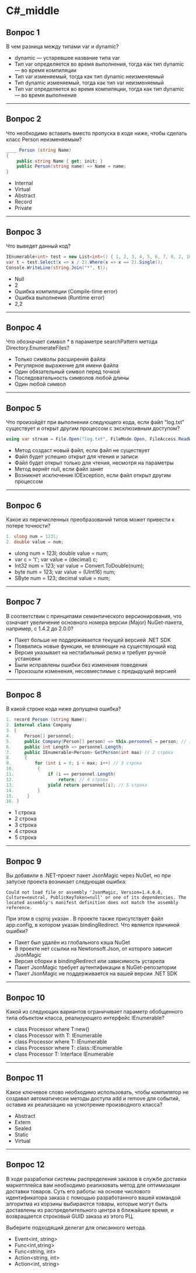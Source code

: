 # C#_middle

## Вопрос 1
В чем разница между типами var и dynamic?

- dynamic — устаревшее название типа var
- Тип var определяется во время выполнения, тогда как тип dynamic — во время компиляции
- Тип var изменяемый, тогда как тип dynamic неизменяемый
- Тип dynamic изменяемый, тогда как тип var неизменяемый
- Тип var определяется во время компиляции, тогда как тип dynamic — во время выполнения

---

## Вопрос 2
Что необходимо вставить вместо пропуска в коде ниже, чтобы сделать класс Person неизменяемым?

```csharp
____ Person (string Name)
{
    public string Name { get; init; }
    public Person(string name) => Name = name;
}
```

- Internal
- Virtual
- Abstract
- Record
- Private

---

## Вопрос 3
Что выведет данный код?

```csharp
IEnumerable<int> test = new List<int>() { 1, 2, 3, 4, 5, 6, 7, 8, 2, 10 };
var t = test.Select(x => x / 2).Where(x => x == 2).Single();
Console.WriteLine(string.Join("*", t));
```

- Null
- 2
- Ошибка компиляции (Compile-time error)
- Ошибка выполнения (Runtime error)
- 2,2

---

## Вопрос 4
Что обозначает символ * в параметре searchPattern метода Directory.EnumerateFiles?

- Только символы расширения файла
- Регулярное выражение для имени файла
- Один обязательный символ перед точкой
- Последовательность символов любой длины
- Один любой символ

---

## Вопрос 5
Что произойдёт при выполнении следующего кода, если файл "log.txt" существует и открыт другим процессом с эксклюзивным доступом?

```csharp
using var stream = File.Open("log.txt", FileMode.Open, FileAccess.ReadWrite, FileShare.None);
```

- Метод создаст новый файл, если файл не существует
- Файл будет успешно открыт для чтения и записи
- Файл будет открыт только для чтения, несмотря на параметры
- Метод вернёт null, если файл занят
- Возникнет исключение IOException, если файл открыт другим процессом

---

## Вопрос 6
Какое из перечисленных преобразований типов может привести к потере точности?

```csharp
1. ulong num = 123l;
2. double value = num;
```

- ulong num = 123l; double value = num;
- var c = 't'; var value = (decimal) c;
- Int32 num = 123; var value = Convert.ToDouble(num);
- byte num = 123; var value = (UInt16) num;
- SByte num = 123; decimal value = num;

---

## Вопрос 7
В соответствии с принципами семантического версионирования, что означает увеличение основного номера версии (Major) NuGet-пакета, например, с 1.4.2 до 2.0.0?

- Пакет больше не поддерживается текущей версией .NET SDK
- Появились новые функции, не влияющие на существующий код
- Версия указывает на нестабильный релиз и требует ручной установки
- Были исправлены ошибки без изменения поведения
- Произошли изменения, несовместимые с предыдущей версией

---

## Вопрос 8
В какой строке кода ниже допущена ошибка?

```csharp
1. record Person (string Name);
2. internal class Company
3. {
4.     Person[] personnel;
5.     public Company(Person[] person) => this.personnel = person; // 1 строка
6.     public int Length => personnel.Length;
7.     public IEnumerable<Person> GetPerson(int max) // 2 строка
8.     {
9.         for (int i = 0; i < max; i++) // 3 строка
10.         {
11.             if (i == personnel.Length)
12.                 return; // 4 строка
13.             yield return personnel[i]; // 5 строка
14.         }
15.     }
16. }
```

- 1 строка
- 2 строка
- 3 строка
- 4 строка
- 5 строка

---

## Вопрос 9
Вы добавили в .NET-проект пакет JsonMagic через NuGet, но при запуске проекта возникает следующая ошибка:

```
Could not load file or assembly 'JsonMagic, Version=1.4.0.0, Culture=neutral, PublicKeyToken=null' or one of its dependencies. The located assembly's manifest definition does not match the assembly reference.
```
При этом в csproj указан <PackageReference Include="JsonMagic" Version="1.5.0" />.
В проекте также присутствует файл app.config, в котором указан bindingRedirect.
Что является причиной ошибки?

- Пакет был удалён из глобального кэша NuGet
- В проекте нет ссылки на Newtonsoft.Json, от которого зависит JsonMagic
- Версия сборки в bindingRedirect или зависимость устарела
- Пакет JsonMagic требует аутентификации в NuGet-репозитории
- Пакет JsonMagic не поддерживается на вашей версии .NET SDK

---

## Вопрос 10
Какой из следующих вариантов ограничивает параметр обобщенного типа объектом класса, реализующего интерфейс IEnumerable?

- class Processor<T> where T:new()
- class Processor<T> with T: IEnumerable
- class Processor<T> where T: IEnumerable
- class Processor<T> where T: class::IEnumerable
- class Processor<T> T: Interface IEnumerable

---

## Вопрос 11
Какое ключевое слово необходимо использовать, чтобы компилятор не создавал автоматически методы доступа add и remove для событий, оставив их реализацию на усмотрение производного класса?

- Abstract
- Extern
- Sealed
- Static
- Virtual

---

## Вопрос 12
В ходе разработки системы распределения заказов в службе доставки маркетплейса вам необходимо реализовать метод для оптимизации доставки товаров. Суть его работы: на основе числового идентификатора заказа с помощью разработанного вашей командой алгоритма из корзины выбираются товары, которые могут быть доставлены из распределительного центра в ближайшее время, и возвращается строковый GUID заказа из этого РЦ.

Выберите подходящий делегат для описанного метода.

- Event<int, string>
- Func<int,string>
- Func<string, int>
- Action<string, int>
- Action<int, string>